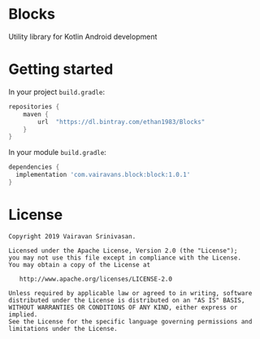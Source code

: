 # Blocks
Utility library for Kotlin Android development

# Getting started

In your project `build.gradle`:

```groovy
repositories {
    maven {
        url  "https://dl.bintray.com/ethan1983/Blocks"
    }
}
```

In your module `build.gradle`:

```groovy
dependencies {
  implementation 'com.vairavans.block:block:1.0.1'
}
```

# License

    Copyright 2019 Vairavan Srinivasan.

    Licensed under the Apache License, Version 2.0 (the "License");
    you may not use this file except in compliance with the License.
    You may obtain a copy of the License at

       http://www.apache.org/licenses/LICENSE-2.0

    Unless required by applicable law or agreed to in writing, software
    distributed under the License is distributed on an "AS IS" BASIS,
    WITHOUT WARRANTIES OR CONDITIONS OF ANY KIND, either express or implied.
    See the License for the specific language governing permissions and
    limitations under the License.
